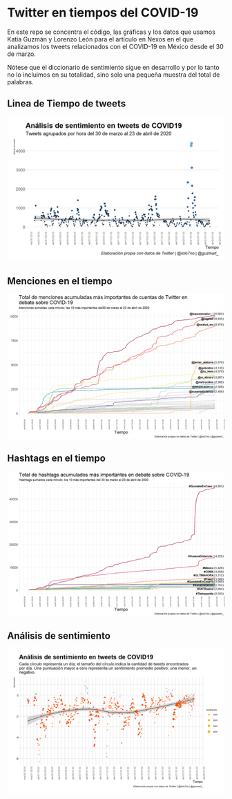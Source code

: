 # Twitter en tiempos del COVID-19

En este repo se concentra el código, las gráficas y los datos que usamos Katia Guzmán y Lorenzo León para el artículo en Nexos en el que analizamos los tweets relacionados con el COVID-19 en México desde el 30 de marzo.

Nótese que el diccionario de sentimiento sigue en desarrollo y por lo tanto no lo incluimos en su totalidad, sino solo una pequeña muestra del total de palabras.

## Linea de Tiempo de tweets

![linea de tiempo](https://github.com/LorenzoLeon/Nexos_COVID_Twitter/blob/master/03_graficas/linea_tiempo_tweets.png)

## Menciones en el tiempo

![ats](https://github.com/LorenzoLeon/Nexos_COVID_Twitter/blob/master/03_graficas/linea_tiempo_tweets_ats.png)

## Hashtags en el tiempo

![Hashtags](https://github.com/LorenzoLeon/Nexos_COVID_Twitter/blob/master/03_graficas/linea_tiempo_tweets_hashtags.png)

## Análisis de sentimiento

![Sentimiento](https://github.com/LorenzoLeon/Nexos_COVID_Twitter/blob/master/03_graficas/linea_tiempo_sentimiento_tweets.png)
